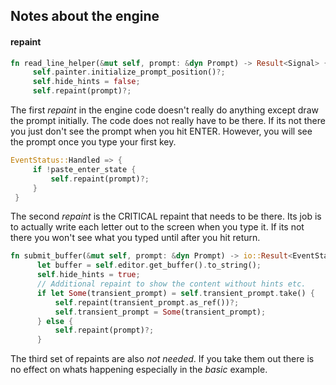 
## Notes about the engine

#### repaint

```rust
fn read_line_helper(&mut self, prompt: &dyn Prompt) -> Result<Signal> {
     self.painter.initialize_prompt_position()?;
     self.hide_hints = false;
     self.repaint(prompt)?;
```

The first *repaint* in the engine code doesn't really do anything except draw
the prompt initially.  The code does not really have to be there.  If its
not there you just don't see the prompt when you hit ENTER.  However, you
will see the prompt once you type your first key.

```rust
EventStatus::Handled => {
     if !paste_enter_state {
         self.repaint(prompt)?;
     }
 }
```

The second *repaint* is the CRITICAL repaint that needs to be there.  Its job
is to actually write each letter out to the screen when you type it.  If its
not there you won't see what you typed until after you hit return.

```rust
fn submit_buffer(&mut self, prompt: &dyn Prompt) -> io::Result<EventStatus> {
      let buffer = self.editor.get_buffer().to_string();
      self.hide_hints = true;
      // Additional repaint to show the content without hints etc.
      if let Some(transient_prompt) = self.transient_prompt.take() {
          self.repaint(transient_prompt.as_ref())?;
          self.transient_prompt = Some(transient_prompt);
      } else {
          self.repaint(prompt)?;
      }
```

The third set of repaints are also *not needed*.  If you take them out
there is no effect on whats happening especially in the *basic* example.
